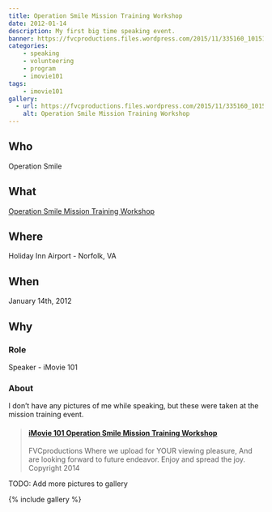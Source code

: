 ```yaml
---
title: Operation Smile Mission Training Workshop
date: 2012-01-14
description: My first big time speaking event.
banner: https://fvcproductions.files.wordpress.com/2015/11/335160_10151174118370037_887620036_22617982_1518303044_o.jpg
categories:
    - speaking
    - volunteering
    - program
    - imovie101
tags:
    - imovie101
gallery:
  - url: https://fvcproductions.files.wordpress.com/2015/11/335160_10151174118370037_887620036_22617982_1518303044_o.jpg
    alt: Operation Smile Mission Training Workshop
---
```


## Who

Operation Smile

## What

<a title="Operation Smile Mission Training Workshop" href="https://studentprograms.operationsmile.org/events/mission-training-workshop/" target="_blank" rel="noopener">Operation Smile Mission Training Workshop</a>

## Where

Holiday Inn Airport - Norfolk, VA

## When

January 14th, 2012

## Why

### Role

Speaker - iMovie 101

### About

I don’t have any pictures of me while speaking, but these were taken at the mission training event.

<blockquote class="embedly-card"><h4><a href="https://www.scribd.com/document/128758878/iMovie-101-Operation-Smile-Mission-Training-Workshop">iMovie 101 Operation Smile Mission Training Workshop</a></h4><p>FVCproductions Where we upload for YOUR viewing pleasure, And are looking forward to future endeavor. Enjoy and spread the joy. Copyright 2014</p></blockquote>

TODO: Add more pictures to gallery

{% include gallery %}
